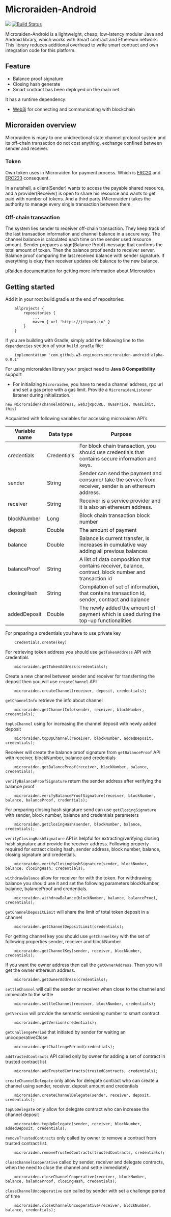 Microraiden-Android
===============

[![](https://jitpack.io/v/w3-engineers/microraiden-android.svg)](https://jitpack.io/#w3-engineers/microraiden-android)
[![Build Status](https://travis-ci.com/w3-engineers/microraiden-android.svg?branch=master)](https://travis-ci.com/w3-engineers/microraiden-android)

Microraiden-Android is a lightweight, cheap, low-latency modular Java and Android library, 
which works with Smart contract and Ethereum network. This library reduces additional
overhead to write smart contract and own integration code for this platform.

Feature
-------

 - Balance proof signature
 - Closing hash generate
 - Smart contract has been deployed on the main net
 
It has a runtime dependency: 
 - [Web3j](https://github.com/web3j/web3j) for connecting and communicating with blockchain

Microraiden overview
---------------------

Microraiden is many to one unidirectional state channel protocol system and its off-chain transaction do not cost anything, 
exchange confined between sender and receiver.

### Token
Own token uses in Microraiden for payment process. Which is [ERC20](https://github.com/ethereum/EIPs/issues/20) and [ERC223](https://github.com/ethereum/EIPs/issues/223) consequent.

In a nutshell, a client(Sender) wants to access the payable shared resource, and a provider(Receiver) is open to share his resource
and wants to get paid with number of tokens. And a third party (Microraiden) takes the authority to manage every single transaction between them.

### Off-chain transaction
The system lies sender to receiver off-chain transaction. They keep track of the last transaction information 
and channel balance in a secure way. The channel balance is calculated each time on the sender used resource amount. 
Sender prepares a sign(Balance Proof) message that confirms the total amount of token. 
Then the balance proof sends to receiver server. Balance proof comparing the last received balance with sender signature. 
If everything is okay then receiver updates old balance to the new balance.

[µRaiden documentation](https://microraiden.readthedocs.io/) for getting more information about Microraiden

Getting started
---------------

Add it in your root build.gradle at the end of repositories:

```
	allprojects {
		repositories {
			...
			maven { url 'https://jitpack.io' }
		}
	}
```

If you are building with Gradle, simply add the following line to the `dependencies` section of your `build.gradle` file:

```
    implementation 'com.github.w3-engineers:microraiden-android:alpha-0.0.1'
```

For using microraiden library your project need to **Java 8 Compatibility** support

- For initializing `Microraiden`, you have to need a channel address, rpc url and set a gas price with a gas limit. 
Provide a `MicroraidenListener` listener during initialization.
```
new Microraiden(channelAddress, web3jRpcURL, mGasPrice, mGasLimit, this)
```
Acquainted with following variables for accessing microraiden API’s

| Variable name | Data type   | Purpose |
| ------------- | -------     | --------- |
| credentials   | Credentials | For block chain transaction, you should use credentials that contains secure information and keys. |
| sender        | String      | Sender can send the payment and consume/ take the service from receiver, sender is an ethereum address. |
| receiver      | String      | Receiver is a service provider and it is also an ethereum address. |
| blockNumber   | Long        | Block chain transaction block number |
| deposit       | Double      | The amount of payment |
| balance       | Double      | Balance is current transfer, is increases in cumulative way adding all previous balances |
| balanceProof  | String      | A list of data composition that contains receiver,  balance, contract, block number and transaction id |
| closingHash   | String      | Compilation of set of information, that contains transaction id, sender, contract and balance |
| addedDeposit  | Double      | The newly added the amount of payment which is used during the top-up functionalities |

For preparing a credentials you have to use private key

```
    Credentials.create(key)
```

For retrieving token address you should use `getTokenAddress` API with credentials

```
    microraiden.getTokenAddress(credentials); 
```

Create a new channel between sender and receiver for transferring the deposit  then you will use `createChannel` API 

```
    microraiden.createChannel(receiver, deposit, credentials); 
```

`getChannelInfo` retrieve the info about channel

```
    microraiden.getChannelInfo(sender, receiver, blockNumber, credentials);
```

`topUpChannel` using for increasing the channel deposit with newly added deposit 

```
    microraiden.topUpChannel(receiver, blockNumber, addedDeposit, credentials); 
```

Receiver will create the balance proof signature  from `getBalanceProof` API with receiver, blockNumber, balance and credentials

```
    microraiden.getBalanceProof(receiver, blockNumber, balance, credentials);
```

`verifyBalanceProofSignature` return the sender address after verifying the balance proof 

```
    microraiden.verifyBalanceProofSignature(receiver, blockNumber, balance, balanceProof, credentials);
```

For preparing closing hash signature send can use `getClosingSignature` with sender, block number, balance and credentials parameters

```
    microraiden.getClosingHash(sender, blockNumber, balance, credentials);
```

`verifyClosingHashSignature` API is helpful for extracting/verifying closing hash signature and provide the receiver address. 
Following property required for extract closing hash, sender address, block number, balance, closing signature and credentials. 

```
    microraiden.verifyClosingHashSignature(sender, blockNumber, balance, closingHash, credentials); 
```

`withdrawBalance` allow for receiver for with the token. For withdrawing balance you should use it 
and set the following parameters blockNumber, balance, balanceProof and credentials.

```
    microraiden.withdrawBalance(blockNumber, balance, balanceProof, credentials);
```

`getChannelDepositLimit` will share the limit of total token deposit in a channel 

```
    microraiden.getChannelDepositLimit(credentials);
```

For getting channel key you should use `getChannelKey` with the set of following properties sender, receiver and blockNumber

```
    microraiden.getChannelKey(sender, receiver, blockNumber, credentials);
```

If you want the owner address then call the `getOwnerAddress`. Then you will get the owner ethereum address.

```
    microraiden.getOwnerAddress(credentials);
```

`settleChannel` will call the sender or receiver when close to the channel and immediate to the settle

```
    microraiden.settleChannel(receiver, blockNumber, credentials);
```

`getVersion` will provide the semantic versioning number to smart contract 

```
    microraiden.getVersion(credentials);
```

`getChallengePeriod` that initiated by sender for waiting an uncooperativeClose 

```
    microraiden.getChallengePeriod(credentials); 
```

`addTrustedContracts` API called only by owner for adding a set of contract in trusted contract list

```
    microraiden.addTrustedContracts(trustedContracts, credentials);
```

`createChannelDelegate` only allow for delegate contract who can create a channel using sender, receiver, deposit amount and credentials

```
    microraiden.createChannelDelegate(sender, receiver, deposit, credentials);
```

`topUpDelegate` only allow for delegate contract who can increase the channel deposit

```
    microraiden.topUpDelegate(sender, receiver, blockNumber, addedDeposit, credentials);
```

`removeTrustedContracts` only called by owner to remove a contract from trusted contract list.

```
    microraiden.removeTrustedContracts(trustedContracts, credentials);
```

`closeChannelCooperative` called by sender, receiver and delegate contracts, when the need to close the channel and settle immediately. 

```
    microraiden.closeChannelCooperative(receiver, blockNumber, balance, balanceProof, closingHash, credentials); 
```

`closeChannelUncooperative` can called by sender with set a challenge period of time

```
    microraiden.closeChannelUncooperative(receiver, blockNumber, balance, credentials);
```